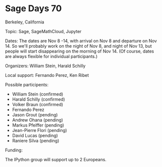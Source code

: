 # Sage Days 70 

Berkeley, California

Topic: Sage, SageMathCloud, Jupyter

Dates: The dates are Nov 8 -14, with arrival on Nov 8 and departure on Nov 14.  So we'll probably work on the night of Nov 8, and night of Nov 13, but people will start disappearing on the morning of Nov 14.  (Of course, dates are always flexible for individual participants.)

Organizers: William Stein, Harald Schilly

Local support: Fernando Perez, Ken Ribet

Possible participents:

 * William Stein (confirmed)
 * Harald Schilly (confirmed)
 * Volker Braun (confirmed)
 * Fernando Perez
 * Jason Grout (pending)
 * Andrew Ohana (pending)
 * Markus Pfeiffer (pending)
 * Jean-Pierre Flori (pending)
 * David Lucas (pending)
 * Raniere Silva (pending)

Funding:

The IPython group will support up to 2 Europeans. 
